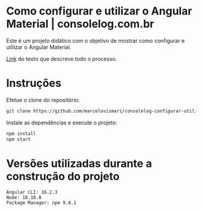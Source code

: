 # Como configurar e utilizar o Angular Material | consolelog.com.br

Este é um projeto didático com o objetivo de mostrar como
configurar e utilizar o Angular Material.

[Link](https://consolelog.com.br/como-configurar-e-utilizar-angular-material) do texto que descreve todo o processo.

# Instruções

Efetue o clone do repositório:

```bash
git clone https://github.com/marcelovismari/consolelog-configurar-utilizar-angular-material.git
```

Instale as dependências e execute o projeto:

```bash
npm install
npm start
```

# Versões utilizadas durante a construção do projeto

```
Angular CLI: 16.2.3
Node: 18.18.0
Package Manager: npm 9.8.1
```